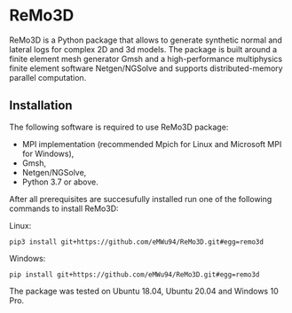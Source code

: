 # ReMo3D
ReMo3D is a Python package that allows to generate synthetic normal and lateral logs for complex 2D and 3d models. The package is built around a finite element mesh generator Gmsh and a high-performance multiphysics finite element software Netgen/NGSolve and supports distributed-memory parallel computation.

## Installation

The following software is required to use ReMo3D package:
- MPI implementation (recommended Mpich for Linux and Microsoft MPI for Windows),
- Gmsh,
- Netgen/NGSolve,
- Python 3.7 or above.

After all prerequisites are succesufully installed run one of the following commands to install ReMo3D:

Linux:
```
pip3 install git+https://github.com/eMWu94/ReMo3D.git#egg=remo3d
```

Windows:
```
pip install git+https://github.com/eMWu94/ReMo3D.git#egg=remo3d
```

The package was tested on Ubuntu 18.04, Ubuntu 20.04 and Windows 10 Pro.
